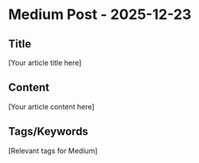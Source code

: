 # Medium Post - 2025-12-23

## Title
[Your article title here]

## Content
[Your article content here]

## Tags/Keywords
[Relevant tags for Medium]
